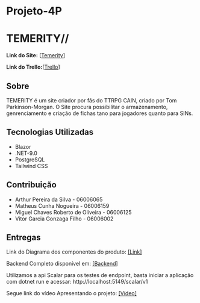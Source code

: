 
# Projeto-4P
# TEMERITY//  

**Link do Site:** [[Temerity](https://temerity.seriedadeinc.com)]

**Link do Trello:**[[Trello](https://trello.com/invite/b/67c0f383182efad2a39f2578/ATTI79572483998788607e020189d669fb668B2A2405/projeto-4p)]

## Sobre  
  
  TEMERITY é um site criador por fãs do TTRPG CAIN, criado por Tom Parkinson-Morgan.
  O Site procura possibilitar o armazenamento, genrenciamento e criação de fichas tano para jogadores quanto para SINs.


## Tecnologias Utilizadas  

- Blazor 
- .NET-9.0  
- PostgreSQL
- Tailwind CSS  

## Contribuição  

- Arthur Pereira da Silva - 06006065
- Matheus Cunha Nogueira - 06006159
- Miguel Chaves Roberto de Oliveira - 06006125
- Vitor Garcia Gonzaga Filho - 06006002


## Entregas
Link do Diagrama dos componentes do produto: [[Link]](https://drive.google.com/file/d/13rJ1jsaF47vaUftRK3WCWa5iQQI4wxwe/view?usp=sharing)

Backend Completo disponível em: [[Backend]](https://github.com/Seriedade-Inc/Projeto-4P/tree/main/Projeto4pServer)

Utilizamos a api Scalar para os testes de endpoint, basta iniciar a aplicação com dotnet run e acessar:
http://localhost:5149/scalar/v1

Segue link do vídeo Apresentando o projeto: [[Vídeo]](https://drive.google.com/drive/folders/1MwUtanLbtf6BMd5wWkxNeOBIbFOubd3o?usp=sharing)